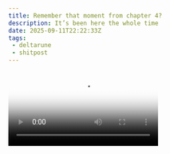 ```yaml
---
title: Remember that moment from chapter 4?
description: It’s been here the whole time
date: 2025-09-11T22:22:33Z
tags:
 - deltarune
 - shitpost
---
```


<media-controller>
<video slot="media" src="https://cdn.ewie.online/been-here-the-whole-time.mp4" poster="https://cdn.ewie.online/been-here-the-whole-time-thumbnail.png"></video>
  <media-control-bar>
    <media-play-button></media-play-button>
    <media-time-range></media-time-range>
  </media-control-bar>
</media-controller>
<script type="module" src="https://cdn.jsdelivr.net/npm/media-chrome@4/+esm"></script>